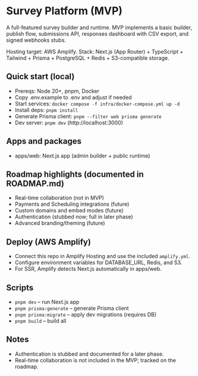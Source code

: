 # Survey Platform (MVP)

A full-featured survey builder and runtime. MVP implements a basic builder, publish flow, submissions API, responses dashboard with CSV export, and signed webhooks stubs.

Hosting target: AWS Amplify. Stack: Next.js (App Router) + TypeScript + Tailwind + Prisma + PostgreSQL + Redis + S3-compatible storage.

## Quick start (local)

- Prereqs: Node 20+, pnpm, Docker
- Copy .env.example to .env and adjust if needed
- Start services: `docker compose -f infra/docker-compose.yml up -d`
- Install deps: `pnpm install`
- Generate Prisma client: `pnpm --filter web prisma generate`
- Dev server: `pnpm dev` (http://localhost:3000)

## Apps and packages

- apps/web: Next.js app (admin builder + public runtime)

## Roadmap highlights (documented in ROADMAP.md)

- Real-time collaboration (not in MVP)
- Payments and Scheduling integrations (future)
- Custom domains and embed modes (future)
- Authentication (stubbed now; full in later phase)
- Advanced branding/theming (future)

## Deploy (AWS Amplify)

- Connect this repo in Amplify Hosting and use the included `amplify.yml`.
- Configure environment variables for DATABASE_URL, Redis, and S3.
- For SSR, Amplify detects Next.js automatically in apps/web.

## Scripts

- `pnpm dev` – run Next.js app
- `pnpm prisma:generate` – generate Prisma client
- `pnpm prisma:migrate` – apply dev migrations (requires DB)
- `pnpm build` – build all

## Notes

- Authentication is stubbed and documented for a later phase.
- Real-time collaboration is not included in the MVP; tracked on the roadmap.